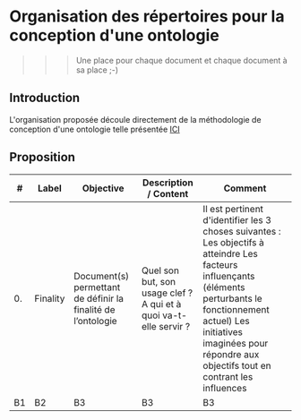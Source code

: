 # Organisation des répertoires pour la conception d'une ontologie
>>> Une place pour chaque document et chaque document à sa place ;-)

Introduction
-
L'organisation proposée découle directement de la méthodologie de conception d'une ontologie telle présentée <a href="https://docs.google.com/document/d/10uLIh04yptZ8NwRA6wBGdvEjfF96tPkB1S0ggKmjw8o">ICI</a>

Proposition
-
<table>
    <thead>
        <tr>
            <th>#</th>
            <th>Label</th>
            <th>Objective</th>
            <th>Description / Content</th>
            <th>Comment</th>
        </tr>
    </thead>
    <tbody>
        <tr>
            <td>0.</td>
            <td>Finality</td>
            <td>Document(s) permettant de définir la finalité de l’ontologie</td>
            <td>Quel son but, son usage clef ?</br>A qui et à quoi va-t-elle servir ?</td>
            <td>Il est pertinent d'identifier les  3  choses suivantes :
Les objectifs à atteindre
Les facteurs influençants (éléments perturbants le fonctionnement actuel)
Les initiatives imaginées pour répondre aux objectifs  tout en contrant les influences</td>
        </tr>
        <tr>
            <td>B1</td>
            <td>B2</td>
            <td>B3</td>
            <td>B3</td>
            <td>B3</td>
        </tr>
    </tbody>
</table>

